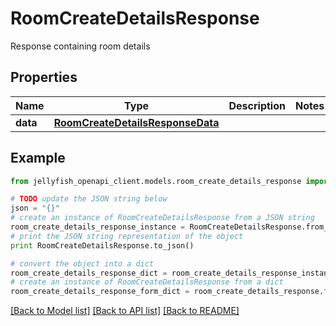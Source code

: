 # RoomCreateDetailsResponse

Response containing room details

## Properties
Name | Type | Description | Notes
------------ | ------------- | ------------- | -------------
**data** | [**RoomCreateDetailsResponseData**](RoomCreateDetailsResponseData.md) |  | 

## Example

```python
from jellyfish_openapi_client.models.room_create_details_response import RoomCreateDetailsResponse

# TODO update the JSON string below
json = "{}"
# create an instance of RoomCreateDetailsResponse from a JSON string
room_create_details_response_instance = RoomCreateDetailsResponse.from_json(json)
# print the JSON string representation of the object
print RoomCreateDetailsResponse.to_json()

# convert the object into a dict
room_create_details_response_dict = room_create_details_response_instance.to_dict()
# create an instance of RoomCreateDetailsResponse from a dict
room_create_details_response_form_dict = room_create_details_response.from_dict(room_create_details_response_dict)
```
[[Back to Model list]](../README.md#documentation-for-models) [[Back to API list]](../README.md#documentation-for-api-endpoints) [[Back to README]](../README.md)


